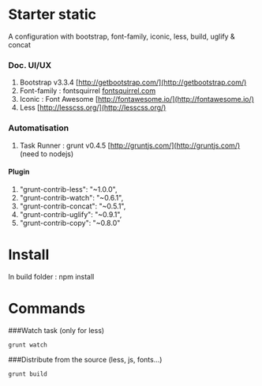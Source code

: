# Starter static 

A configuration with bootstrap, font-family, iconic, less, build, uglify & concat

### Doc. UI/UX
1. Bootstrap v3.3.4 [http://getbootstrap.com/](http://getbootstrap.com/)
2. Font-family : fontsquirrel [fontsquirrel.com](http://fontsquirrel.com)
3. Iconic : Font Awesome [http://fontawesome.io/](http://fontawesome.io/)
4. Less [http://lesscss.org/](http://lesscss.org/)

### Automatisation
1. Task Runner : grunt v0.4.5 [http://gruntjs.com/](http://gruntjs.com/) (need to nodejs)
#### Plugin
1. "grunt-contrib-less": "~1.0.0",
2. "grunt-contrib-watch": "~0.6.1",
3. "grunt-contrib-concat": "~0.5.1",
4. "grunt-contrib-uglify": "~0.9.1",
5. "grunt-contrib-copy": "~0.8.0"

# Install
In build folder : npm install

# Commands
###Watch task (only for less)
```
grunt watch
```
###Distribute from the source (less, js, fonts...)
```
grunt build
```
